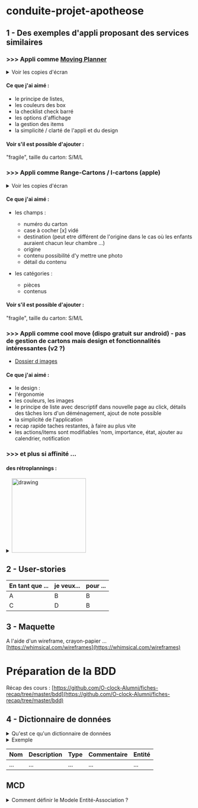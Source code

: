 # conduite-projet-apotheose

## 1 - Des exemples d'appli proposant des services similaires

### >>> Appli comme [Moving Planner](https://play.google.com/store/apps/details?id=com.jimbl.movingplanner)
<details>
<summary> Voir les copies d'écran </summary>

<img src="https://lh3.googleusercontent.com/parOJFLgmFa7uzzhkGlLvJjK7lKzYrqDO-WZ6vEwEtKsT2DjTjvOuhMuVS_QqAXPraz_=w967-h916-rw" alt="drawing" width="700"/> <img src="https://lh3.googleusercontent.com/SBzddq7EH4fc7GR0fLUN2zdmwQvPD1R-TLESHoIDxK8IZ-IHdb5CmtYI8FVy1Lfu8vCZ=w967-h916-rw" alt="drawing" width="700"/> <img src="https://lh3.googleusercontent.com/IxoAoi8Ecjc-9VuWvRew5qp20cMUFKes9eF1KhIzw-kKDC8Q1JRw-l_WJiMbIq-RRrAq=w967-h916-rw" alt="drawing" width="700"/> <img src="https://lh3.googleusercontent.com/V3hA0IZhG7L5vgGQ9uB9oVnEyQFNeGmy1mkpYZQoOEcf7QInbSuDy-le2hJ9t5gAUlA=w967-h916-rw" alt="drawing" width="700"/> <img src="https://lh3.googleusercontent.com/WJoyvB0UF590ZmsDb8H1Jh_k5snWMJBRMOC_p3Sai5pwuHYnKg_ptiZFQRJ4SbmDP58=w967-h916-rw" alt="drawing" width="700"/> <img src="https://lh3.googleusercontent.com/MkcSk7NQAK_FbQWH7MA7tPd6gxKhXIQAGUqdRHDEhvXSbPAyQC3pu_wESi0BOY4h5A=w967-h916-rw" alt="drawing" width="700"/>
</details>

#### Ce que j'ai aimé :

- le principe de listes,
- les couleurs des box 
- la checklist check barré
- les options d'affichage 
- la gestion des items
- la simplicité / clarté de l'appli et du design

#### Voir s'il est possible d'ajouter :

"fragile", 
taille du carton: S/M/L

### >>> Appli comme Range-Cartons / I-cartons (apple)
<details>
<summary> Voir les copies d'écran </summary>

<img src="https://www.ateliers14.com/wp-content/uploads/sites/27/2018/08/screenshots-appli-i-cartons.jpg" alt="i-cartons" height="500"/>
<img src="https://www.memoclic.com/medias/var/2015-02/interface-range-cartons.png" alt="i-cartons" wigth="700">
</details>

#### Ce que j'ai aimé :

- les champs : 
  - numéro du carton
  - case à cocher [x] vidé
  - destination (peut etre différent de l'origine dans le cas où les enfants auraient chacun leur chambre ...)
  - origine 
  - contenu possibilité d'y mettre une photo 
  - détail du contenu

- les catégories :
  - pièces
  - contenus
 
#### Voir s'il est possible d'ajouter :

"fragile", 
taille du carton: S/M/L

### >>> Appli comme cool move (dispo gratuit sur android) - pas de gestion de cartons mais design et fonctionnalités intéressantes (v2 ?)

  - [Dossier d images](https://drive.google.com/drive/folders/1l67lIkfYDU5baY18oVLCBy7aKRkh4A2f?usp=sharing)
#### Ce que j'ai aimé :

- le design :
- l'érgonomie
- les couleurs, les images
- le principe de liste avec descriptif dans nouvelle page au click, détails des tâches lors d'un déménagement, ajout de note possible
- la simplicité de l'application
- recap rapide taches restantes, à faire au plus vite
- les actions/items sont modifiables 'nom, importance, état, ajouter au calendrier, notification
  
### >>> et plus si affinité ...

#### des rétroplannings :

<details>
<summary><img src="https://media.immonot.com/CONTENU/ARTICLE/600/1433339453860_telechargement.jpg" alt="drawing" width="200"/></summary>
<img src="https://media.immonot.com/CONTENU/ARTICLE/600/1433339453860_telechargement.jpg" alt="drawing" />
</details>

## 2 - User-stories

|En tant que ...| je veux...| pour ...|
|--------|--------|--------|
|    A    |    B    |    B    |
|    C    |    D    |    B    |

## 3 - Maquette

A l'aide d'un wireframe, crayon-papier ...
[https://whimsical.com/wireframes](https://whimsical.com/wireframes)

# Préparation de la BDD

Récap des cours : [https://github.com/O-clock-Alumni/fiches-recap/tree/master/bdd](https://github.com/O-clock-Alumni/fiches-recap/tree/master/bdd)

## 4 - Dictionnaire de données

<details>
<summary>  Qu'est ce qu'un dictionnaire de données  </summary>
A partir des infos disponibles (maquettes, cahier des charges, descriptions fonctionnelles), nous allons **lister toutes les informations nécessaires au fonctionnement** de l'application dans un _dictionnaire de données_, selon cette méthode :

- **Nommer chaque information**, la décrire si besoin.
- **Indiquer son type** (nombre, texte, booléen, calculé à partir d'autres informations).
- Ajouter un commentaire si besoin.

Une fois la liste créée, on doit **la trier** afin de :

- Décomposer les données : **chaque ligne doit contenir une information unique**, indivisible (pas de champ _Adresse_ qui incluerait _Adresse + Ville + Code postal_ par ex.).

Une fois ceci fait nous pouvons **identifier les entités** et y rattacher les données. Selon le contexte cette étape peut même être faite avant l'identification des données.

> Certaines informations ne seront pas rattachées qu'à une seule entité, par ex. le rôle d'un acteur dans un film - entité _Film_ et _Acteur_. Ces informations vont nous aider à construire les relations.

</details>
<details>
<summary>  Exemple  </summary>

de dictionnaire avec des livres

Nom|Description|Type|Commentaire|Entité|
-|-|-|-|-|
Titre|Titre du livre|texte court|-|Livre|
Année|Année de première parution|date|Année sur 4 chiffres|Livre|
Nom|Nom de l'auteur|texte court|-|Auteur|
Prénom|Prénom de l'auteur|texte court|-|Auteur|
Nom|Nom du genre|texte court|-|Genre|

Nous avons identifié 3 entités. Le nom et le prénom de l'auteur ont été décomposés.
</details>


Nom|Description|Type|Commentaire|Entité|
-|-|-|-|-|
...|...|...|...|...|

## MCD
<details>
<summary> Comment définir le Modele Entité-Association ? </summary>

cours : [conception-3](https://github.com/O-clock-Alumni/fiches-recap/blob/master/bdd/conception-03-mcd.md)

Cette modélisation des données permet de représenter de façon rigoureuse un système de données, ou système d'informations, sous forme d'entités et des relations qui les lient.

>A partir des données présentes dans le dictionnaire nous pouvons :
>- **Dessiner nos _entités_**.
>- **Répartir leurs _attributs_** (les données qui les concernent).
>- Définir un attribut qui identifie l'entité de manière unique : >**L'identifiant ou la _clé primaire_**.
>- **Identifier les _relations_** entre les entités et _les nommer_ par un >verbe à l'infinitif.
>- Définir les **_cardinalités_** : nous allons expliquer ce concept via un >exemple.

</details>

